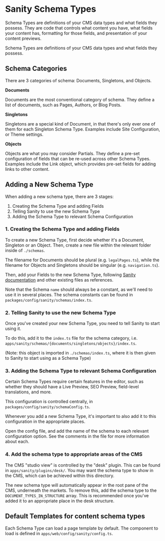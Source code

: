 # Sanity Schema Types

Schema Types are definitions of your CMS data types and what fields they possess. They are code that controls what content you have, what fields your content has, formatting for those fields, and presentation of your content previews.

Schema Types are definitions of your CMS data types and what fields they possess.

## Schema Categories

There are 3 categories of schema: Documents, Singletons, and Objects.

**Documents**

Documents are the most conventional category of schema. They define a list of documents, such as Pages, Authors, or Blog Posts.

**Singletons**

Singletons are a special kind of Document, in that there's only ever one of them for each Singleton Schema Type. Examples include Site Configuration, or Theme settings.

**Objects**

Objects are what you may consider Partials. They define a pre-set configuration of fields that can be re-used across other Schema Types. Examples include the Link object, which provides pre-set fields for adding links to other content.

## Adding a New Schema Type

When adding a new schema type, there are 3 stages:

1. Creating the Schema Type and adding Fields
2. Telling Sanity to use the new Schema Type
3. Adding the Schema Type to relevant Schema Configuration

### 1. Creating the Schema Type and adding Fields

To create a new Schema Type, first decide whether it's a Document, Singleton or an Object. Then, create a new file within the relevant folder inside of `./schemas`.

The filename for Documents should be plural (e.g. `legalPages.ts`), while the filename for Objects and Singletons should be singular (e.g. `navigation.ts`).

Then, add your Fields to the new Schema Type, following [Sanity documentation](https://www.sanity.io/docs/schema-field-types) and other existing files as references.

Note that the Schema `name` should always be a constant, as we'll need to use it in several places. The schema constants can be found in `packages/config/sanity/schemas/index.ts`.

### 2. Telling Sanity to use the new Schema Type

Once you've created your new Schema Type, you need to tell Sanity to start using it.

To do this, add it to the `index.ts` file for the schema category, i.e. `apps/sanity/schemas/{documents/singletons/objects}/index.ts`.

(Note: this object is imported in `./schemas/index.ts`, where it is then given to Sanity to start using as a Schema Type)

### 3. Adding the Schema Type to relevant Schema Configuration

Certain Schema Types require certain features in the editor, such as whether they should have a Live Preview, SEO Preview, field-level translations, and more.

This configuration is controlled centrally, in `packages/config/sanity/schemaConfig.ts`.

Whenever you add a new Schema Type, it's important to also add it to this configuration in the appropriate places.

Open the config file, and add the name of the schema to each relevant configuration option. See the comments in the file for more information about each.

### 4. Add the schema type to appropriate areas of the CMS

The CMS "studio view" is controlled by the "desk" plugin. This can be found in `apps/sanity/plugins/desk/`. You may want the schema type to show in the CMS, which can be achieved within this directory.

The new schema type will automatically appear in the root pane of the CMS, underneath the markets. To remove this, add the schema type to the `DOCUMENT_TYPES_IN_STRUCTURE` array. This is recommended once you've added it to an appropriate place in the desk structure.

## Default Templates for content schema types

Each Schema Type can load a page template by default. The component to load is defined in `apps/web/config/sanity/config.ts`.
